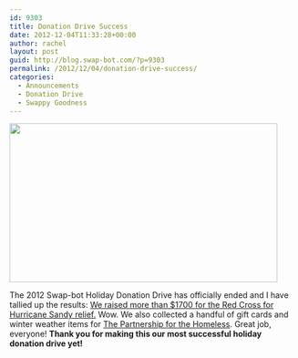 ```yaml
---
id: 9303
title: Donation Drive Success
date: 2012-12-04T11:33:28+00:00
author: rachel
layout: post
guid: http://blog.swap-bot.com/?p=9303
permalink: /2012/12/04/donation-drive-success/
categories:
  - Announcements
  - Donation Drive
  - Swappy Goodness
---
```

[<img src="http://blog.swap-bot.com/wp-content/uploads/2012/12/swapbotforsandy.jpg" alt="" title="swapbotforsandy" width="470" height="279" class="alignnone size-full wp-image-9304" srcset="http://blog.swap-bot.com/wp-content/uploads/2012/12/swapbotforsandy-300x178.jpg 300w, http://blog.swap-bot.com/wp-content/uploads/2012/12/swapbotforsandy.jpg 470w" sizes="(max-width: 470px) 100vw, 470px" />](http://www.crowdrise.com/Swapbot4Sandy)

The 2012 Swap-bot Holiday Donation Drive has officially ended and I have tallied up the results: [We raised more than $1700 for the Red Cross for Hurricane Sandy relief.](http://www.crowdrise.com/Swapbot4Sandy) Wow. We also collected a handful of gift cards and winter weather items for [The Partnership for the Homeless](http://www.partnershipforthehomeless.org/). Great job, everyone! **Thank you for making this our most successful holiday donation drive yet!**